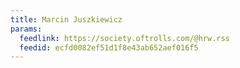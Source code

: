 ```yaml
---
title: Marcin Juszkiewicz
params:
  feedlink: https://society.oftrolls.com/@hrw.rss
  feedid: ecfd0082ef51d1f8e43ab652aef016f5
---
```

